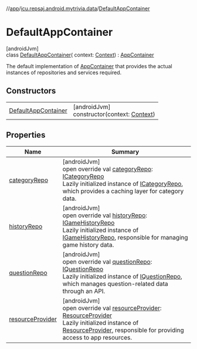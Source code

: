 //[app](../../../index.md)/[icu.repsaj.android.mytrivia.data](../index.md)/[DefaultAppContainer](index.md)

# DefaultAppContainer

[androidJvm]\
class [DefaultAppContainer](index.md)(
context: [Context](https://developer.android.com/reference/kotlin/android/content/Context.html)) : [AppContainer](../-app-container/index.md)

The default implementation of [AppContainer](../-app-container/index.md) that provides the actual
instances of repositories and services required.

## Constructors

|                                                  |                                                                                                                              |
|--------------------------------------------------|------------------------------------------------------------------------------------------------------------------------------|
| [DefaultAppContainer](-default-app-container.md) | [androidJvm]<br>constructor(context: [Context](https://developer.android.com/reference/kotlin/android/content/Context.html)) |

## Properties

| Name                                     | Summary                                                                                                                                                                                                                                                                                                                                                         |
|------------------------------------------|-----------------------------------------------------------------------------------------------------------------------------------------------------------------------------------------------------------------------------------------------------------------------------------------------------------------------------------------------------------------|
| [categoryRepo](category-repo.md)         | [androidJvm]<br>open override val [categoryRepo](category-repo.md): [ICategoryRepo](../-i-category-repo/index.md)<br>Lazily initialized instance of [ICategoryRepo](../-i-category-repo/index.md), which provides a caching layer for category data.                                                                                                            |
| [historyRepo](history-repo.md)           | [androidJvm]<br>open override val [historyRepo](history-repo.md): [IGameHistoryRepo](../-i-game-history-repo/index.md)<br>Lazily initialized instance of [IGameHistoryRepo](../-i-game-history-repo/index.md), responsible for managing game history data.                                                                                                      |
| [questionRepo](question-repo.md)         | [androidJvm]<br>open override val [questionRepo](question-repo.md): [IQuestionRepo](../-i-question-repo/index.md)<br>Lazily initialized instance of [IQuestionRepo](../-i-question-repo/index.md), which manages question-related data through an API.                                                                                                          |
| [resourceProvider](resource-provider.md) | [androidJvm]<br>open override val [resourceProvider](resource-provider.md): [ResourceProvider](../../icu.repsaj.android.mytrivia.ui.providers/-resource-provider/index.md)<br>Lazily initialized instance of [ResourceProvider](../../icu.repsaj.android.mytrivia.ui.providers/-resource-provider/index.md), responsible for providing access to app resources. |
